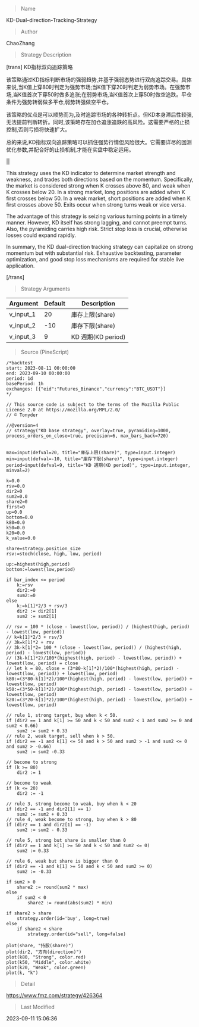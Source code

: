 
> Name

KD-Dual-direction-Tracking-Strategy

> Author

ChaoZhang

> Strategy Description


[trans]
KD指标双向追踪策略

该策略通过KD指标判断市场的强弱趋势,并基于强弱态势进行双向追踪交易。具体来说,当K值上穿80时判定为强势市场;当K值下穿20时判定为弱势市场。在强势市场,当K值首次下穿50时做多追涨;在弱势市场,当K值首次上穿50时做空追跌。平仓条件为强势转弱做多平仓,弱势转强做空平仓。

该策略的优点是可以顺势而为,及时追踪市场的各种转折点。但KD本身滞后性较强,无法提前判断转折。同时,该策略存在加仓追涨追跌的高风险。这需要严格的止损控制,否则亏损将快速扩大。

总的来说,KD指标双向追踪策略可以抓住强势行情但风险很大。它需要详尽的回测优化参数,并配合好的止损机制,才能在实盘中稳定运用。

|| 

This strategy uses the KD indicator to determine market strength and weakness, and trades both directions based on the momentum. Specifically, the market is considered strong when K crosses above 80, and weak when K crosses below 20. In a strong market, long positions are added when K first crosses below 50. In a weak market, short positions are added when K first crosses above 50. Exits occur when strong turns weak or vice versa. 

The advantage of this strategy is seizing various turning points in a timely manner. However, KD itself has strong lagging, and cannot preempt turns. Also, the pyramiding carries high risk. Strict stop loss is crucial, otherwise losses could expand rapidly.

In summary, the KD dual-direction tracking strategy can capitalize on strong momentum but with substantial risk. Exhaustive backtesting, parameter optimization, and good stop loss mechanisms are required for stable live application.

[/trans]

> Strategy Arguments



|Argument|Default|Description|
|----|----|----|
|v_input_1|20|庫存上限(share)|
|v_input_2|-10|庫存下限(share)|
|v_input_3|9|KD 週期(KD period)|


> Source (PineScript)

``` pinescript
/*backtest
start: 2023-08-11 00:00:00
end: 2023-09-10 00:00:00
period: 1d
basePeriod: 1h
exchanges: [{"eid":"Futures_Binance","currency":"BTC_USDT"}]
*/

// This source code is subject to the terms of the Mozilla Public License 2.0 at https://mozilla.org/MPL/2.0/
// © Tonyder

//@version=4
// strategy("KD base strategy", overlay=true, pyramiding=1000, process_orders_on_close=true, precision=6, max_bars_back=720)


max=input(defval=20, title="庫存上限(share)", type=input.integer)
min=input(defval=-10, title="庫存下限(share)", type=input.integer)
period=input(defval=9, title="KD 週期(KD period)", type=input.integer, minval=2)

k=0.0
rsv=0.0
dir2=0
sum2=0.0
share2=0
first=0
up=0.0
bottom=0.0
k80=0.0
k50=0.0
k20=0.0
k_value=0.0

share=strategy.position_size
rsv:=stoch(close, high, low, period)

up:=highest(high,period)
bottom:=lowest(low,period)

if bar_index <= period
    k:=rsv
    dir2:=0
    sum2:=0
else
    k:=k[1]*2/3 + rsv/3
    dir2 := dir2[1]
    sum2 := sum2[1]

// rsv = 100 * (close - lowest(low, period)) / (highest(high, period) - lowest(low, period))
// k=k[1]*2/3 + rsv/3
// 3k=k[1]*2 + rsv
// 3k-k[1]*2= 100 * (close - lowest(low, period)) / (highest(high, period) - lowest(low, period))
// (3k-k[1]*2)/100*(highest(high, period) - lowest(low, period)) + lowest(low, period) = close
// let k = 80, close = (3*80-k[1]*2)/100*(highest(high, period) - lowest(low, period)) + lowest(low, period)
k80:=(3*80-k[1]*2)/100*(highest(high, period) - lowest(low, period)) + lowest(low, period)
k50:=(3*50-k[1]*2)/100*(highest(high, period) - lowest(low, period)) + lowest(low, period)
k20:=(3*20-k[1]*2)/100*(highest(high, period) - lowest(low, period)) + lowest(low, period)

// rule 1, strong target, buy when k < 50.
if (dir2 == 1 and k[1] >= 50 and k < 50 and sum2 < 1 and sum2 >= 0 and sum2 < 0.66)
    sum2 := sum2 + 0.33
// rule 2, weak target, sell when k > 50.
if (dir2 == -1 and k[1] <= 50 and k > 50 and sum2 > -1 and sum2 <= 0 and sum2 > -0.66) 
    sum2 := sum2 -0.33

// become to strong    
if (k >= 80) 
    dir2 := 1

// become to weak
if (k <= 20) 
    dir2 := -1

// rule 3, strong become to weak, buy when k < 20
if (dir2 == -1 and dir2[1] == 1)
    sum2 := sum2 + 0.33
// rule 4, weak become to strong, buy when k > 80
if (dir2 == 1 and dir2[1] == -1)
    sum2 := sum2 - 0.33

// rule 5, strong but share is smaller than 0    
if (dir2 == 1 and k[1] >= 50 and k < 50 and sum2 <= 0)
    sum2 := 0.33

// rule 6, weak but share is bigger than 0
if (dir2 == -1 and k[1] >= 50 and k < 50 and sum2 >= 0)
    sum2 := -0.33
    
if sum2 > 0
    share2 := round(sum2 * max)
else
    if sum2 < 0
        share2 := round(abs(sum2) * min)

if share2 > share
    strategy.order(id='buy', long=true)
else
    if share2 < share
        strategy.order(id="sell", long=false)

plot(share, "持股(share)")
plot(dir2, "方向(direction)")
plot(k80, "Strong", color.red)
plot(k50, "Middle", color.white)
plot(k20, "Weak", color.green)
plot(k, "k")

```

> Detail

https://www.fmz.com/strategy/426364

> Last Modified

2023-09-11 15:06:36
